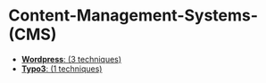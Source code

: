 # Content-Management-Systems-(CMS)
  + [**Wordpress**: (3 techniques)](./Wordpress/)
  + [**Typo3**: (1 techniques)](./Typo3/)